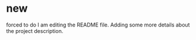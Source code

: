 # new
forced to do
I am editing the README file. Adding some more details about the project description.
